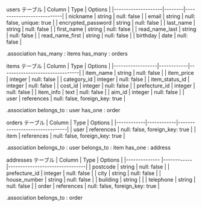 users テーブル
| Column             | Type   | Options                   |
|--------------------|--------|---------------------------|
| nickname           | string | null: false               |
| email              | string | null: false, unique: true |
| encrypted_password | string | null: false               |
| last_name          | string | null: false               |
| first_name         | string | null: false               |
| read_name_last     | string | null: false               |
| read_name_first    | string | null: false               |
| birthday           | date   | null: false               |

.association
has_many : items
has_many : orders

items テーブル
| Column           | Type       | Options                        |
|------------------|------------|--------------------------------|
| item_name        | string     | null: false                    |
| item_price       | integer    | null: false                    |
| category_id      | integer    | null: false                    |
| item_status_id   | integer    | null: false                    |
| cost_id          | integer    | null: false                    |
| prefecture_id    | integer    | null: false                    |
| item_info        | text       | null: false                    |
| aim_id           | integer    | null: false                    |
| user             | references | null: false, foreign_key: true |

.association
belongs_to : user
has_one : order

orders テーブル
| Column     | Type       | Options                        |
|------------|------------|--------------------------------|
| user       | references | null: false, foreign_key: true |
| item       | references | null: false, foreign_key: true |

.association
belongs_to : user
belongs_to : item
has_one : address


addresses テーブル
| Column        | Type       | Options                        |
|-------------- |------------|--------------------------------|
| postcode      | string     | null: false                    |
| prefecture_id | integer    | null: false                    |
| city          | string     | null: false                    |
| house_number  | string     | null: false                    |
| building      | string     |                                |
| telephone     | string     | null: false                    |
| order         | references | null: false, foreign_key: true |

.association
belongs_to : order
